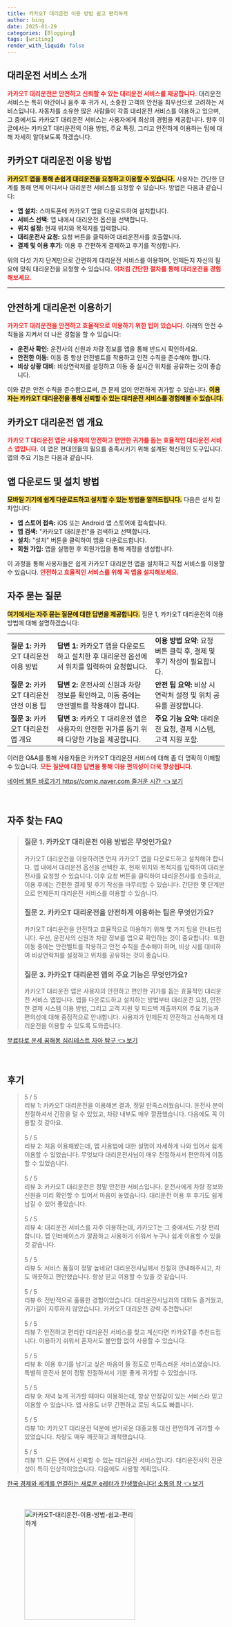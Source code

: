 ```yaml
---
title: 카카오T 대리운전 이용 방법 쉽고 편리하게
author: bing
date: 2025-01-29
categories: [Blogging]
tags: [writing]
render_with_liquid: false
---
```



<h2 id='대리운전 서비스 소개'>대리운전 서비스 소개</h2>

<p><b><span style="color: #ee2323;">카카오T 대리운전은 안전하고 신뢰할 수 있는 대리운전 서비스를 제공합니다.</span></b> 대리운전 서비스는 특히 야간이나 음주 후 귀가 시, 소중한 고객의 안전을 최우선으로 고려하는 서비스입니다. 자동차를 소유한 많은 사람들이 각종 대리운전 서비스를 이용하고 있으며, 그 중에서도 카카오T 대리운전 서비스는 사용자에게 최상의 경험을 제공합니다. 향후 이 글에서는 카카오T 대리운전의 이용 방법, 주요 특징, 그리고 안전하게 이용하는 팁에 대해 자세히 알아보도록 하겠습니다.</p>

<h2 id='카카오T 대리운전 이용 방법'>카카오T 대리운전 이용 방법</h2>

<p><b><span style="background-color: #ffe066;">카카오T 앱을 통해 손쉽게 대리운전을 요청하고 이용할 수 있습니다.</span></b> 사용자는 간단한 단계를 통해 언제 어디서나 대리운전 서비스를 요청할 수 있습니다. 방법은 다음과 같습니다:</p>

<ul>
    <li><b>앱 설치:</b> 스마트폰에 카카오T 앱을 다운로드하여 설치합니다.</li>
    <li><b>서비스 선택:</b> 앱 내에서 대리운전 옵션을 선택합니다.</li>
    <li><b>위치 설정:</b> 현재 위치와 목적지를 입력합니다.</li>
    <li><b>대리운전사 요청:</b> 요청 버튼을 클릭하여 대리운전사를 호출합니다.</li>
    <li><b>결제 및 이용 후기:</b> 이용 후 간편하게 결제하고 후기를 작성합니다.</li>
</ul>

<p>위의 다섯 가지 단계만으로 간편하게 대리운전 서비스를 이용하며, 언제든지 자신의 필요에 맞춰 대리운전을 요청할 수 있습니다. <b><span style="color: #ee2323;">이처럼 간단한 절차를 통해 대리운전을 경험해보세요.</span></b></p>

<hr />

<h2 id='안전하게 대리운전 이용하기'>안전하게 대리운전 이용하기</h2>

<p><b><span style="color: #ee2323;">카카오T 대리운전을 안전하고 효율적으로 이용하기 위한 팁이 있습니다.</span></b> 아래의 안전 수칙들을 지켜서 더 나은 경험을 할 수 있습니다:</p>

<ul>
    <li><b>운전사 확인:</b> 운전사의 신원과 차량 정보를 앱을 통해 반드시 확인하세요.</li>
    <li><b>안전한 이동:</b> 이동 중 항상 안전벨트를 착용하고 안전 수칙을 준수해야 합니다.</li>
    <li><b>비상 상황 대비:</b> 비상연락처를 설정하고 이동 중 실시간 위치를 공유하는 것이 좋습니다.</li>
</ul>

<p>이와 같은 안전 수칙을 준수함으로써, 큰 문제 없이 안전하게 귀가할 수 있습니다. <b><span style="background-color: #ffe066;">이용자는 카카오T 대리운전을 통해 신뢰할 수 있는 대리운전 서비스를 경험해볼 수 있습니다.</span></b></p>

<h2 id='카카오T 대리운전 앱 개요'>카카오T 대리운전 앱 개요</h2>

<p><b><span style="color: #ee2323;">카카오 T 대리운전 앱은 사용자의 안전하고 편안한 귀가를 돕는 효율적인 대리운전 서비스 앱입니다.</span></b> 이 앱은 현대인들의 필요를 충족시키기 위해 설계된 혁신적인 도구입니다. 앱의 주요 기능은 다음과 같습니다.</p>

<h2 id='앱 다운로드 및 설치 방법'>앱 다운로드 및 설치 방법</h2>

<p><b><span style="background-color: #ffe066;">모바일 기기에 쉽게 다운로드하고 설치할 수 있는 방법을 알려드립니다.</span></b> 다음은 설치 절차입니다:</p>

<ul>
    <li><b>앱 스토어 접속:</b> iOS 또는 Android 앱 스토어에 접속합니다.</li>
    <li><b>앱 검색:</b> "카카오T 대리운전"을 검색하고 선택합니다.</li>
    <li><b>설치:</b> "설치" 버튼을 클릭하여 앱을 다운로드합니다.</li>
    <li><b>회원 가입:</b> 앱을 실행한 후 회원가입을 통해 계정을 생성합니다.</li>
</ul>

<p>이 과정을 통해 사용자들은 쉽게 카카오T 대리운전 앱을 설치하고 직접 서비스를 이용할 수 있습니다. <b><span style="color: #ee2323;">안전하고 효율적인 서비스를 위해 꼭 앱을 설치해보세요.</span></b></p>

<h2 id='자주 묻는 질문'>자주 묻는 질문</h2>

<p><b><span style="background-color: #ffe066;">여기에서는 자주 묻는 질문에 대한 답변을 제공합니다.</span></b> 질문 1, 카카오T 대리운전의 이용 방법에 대해 설명하겠습니다:</p>

<table>
    <tr>
        <td><b>질문 1:</b> 카카오T 대리운전 이용 방법</td>
        <td><b>답변 1:</b> 카카오T 앱을 다운로드하고 설치한 후 대리운전 옵션에서 위치를 입력하여 요청합니다.</td>
        <td><b>이용 방법 요약:</b> 요청 버튼 클릭 후, 결제 및 후기 작성이 필요합니다.</td>
    </tr>
    <tr>
        <td><b>질문 2:</b> 카카오T 대리운전 안전 이용 팁</td>
        <td><b>답변 2:</b> 운전사의 신원과 차량 정보를 확인하고, 이동 중에는 안전벨트를 착용해야 합니다.</td>
        <td><b>안전 팁 요약:</b> 비상 시 연락처 설정 및 위치 공유를 권장합니다.</td>
    </tr>
    <tr>
        <td><b>질문 3:</b> 카카오T 대리운전 앱 개요</td>
        <td><b>답변 3:</b> 카카오 T 대리운전 앱은 사용자의 안전한 귀가를 돕기 위해 다양한 기능을 제공합니다.</td>
        <td><b>주요 기능 요약:</b> 대리운전 요청, 결제 시스템, 고객 지원 포함.</td>
    </tr>
</table>

<p>이러한 Q&A를 통해 사용자들은 카카오T 대리운전 서비스에 대해 좀 더 명확히 이해할 수 있습니다. <b><span style="color: #ee2323;">모든 질문에 대한 답변을 통해 이용 편의성이 더욱 향상됩니다.</span></b></p>


<p><a class="click-button" title="네이버 웹툰 바로가기 https//comic.naver.com 즐거운 시간" href="https://aptwhite.github.io/posts/%EB%84%A4%EC%9D%B4%EB%B2%84-%EC%9B%B9%ED%88%B0-%EB%B0%94%EB%A1%9C%EA%B0%80%EA%B8%B0-httpscomic.naver.com-%EC%A6%90%EA%B1%B0%EC%9A%B4-%EC%8B%9C%EA%B0%84/" rel="dofollow">네이버 웹툰 바로가기 https//comic.naver.com 즐거운 시간 👈 보기</a></p><br>
<h2 id='자주_찾는_FAQ'>자주 찾는 FAQ</h2>
<div itemscope="" itemtype="https://schema.org/FAQPage"> 
<blockquote> 
<div itemscope="" itemprop="mainEntity" itemtype="https://schema.org/Question"> 
<h3 itemprop="name">질문 1. 카카오T 대리운전 이용 방법은 무엇인가요?</h3> 
<div itemscope="" itemprop="acceptedAnswer" itemtype="https://schema.org/Answer"> 
<span itemprop="text"> 
<p>카카오T 대리운전을 이용하려면 먼저 카카오T 앱을 다운로드하고 설치해야 합니다. 앱 내에서 대리운전 옵션을 선택한 후, 현재 위치와 목적지를 입력하여 대리운전사를 요청할 수 있습니다. 이후 요청 버튼을 클릭하여 대리운전사를 호출하고, 이용 후에는 간편한 결제 및 후기 작성을 마무리할 수 있습니다. 간단한 몇 단계만으로 언제든지 대리운전 서비스를 이용할 수 있습니다.</p> 
</span> 
</div> 
</div> 

<div itemscope="" itemprop="mainEntity" itemtype="https://schema.org/Question"> 
<h3 itemprop="name">질문 2. 카카오T 대리운전을 안전하게 이용하는 팁은 무엇인가요?</h3> 
<div itemscope="" itemprop="acceptedAnswer" itemtype="https://schema.org/Answer"> 
<span itemprop="text"> 
<p>카카오T 대리운전을 안전하고 효율적으로 이용하기 위해 몇 가지 팁을 안내드립니다. 우선, 운전사의 신원과 차량 정보를 앱으로 확인하는 것이 중요합니다. 또한 이동 중에는 안전벨트를 착용하고 안전 수칙을 준수해야 하며, 비상 시를 대비하여 비상연락처를 설정하고 위치를 공유하는 것이 좋습니다.</p> 
</span> 
</div> 
</div> 

<div itemscope="" itemprop="mainEntity" itemtype="https://schema.org/Question"> 
<h3 itemprop="name">질문 3. 카카오T 대리운전 앱의 주요 기능은 무엇인가요?</h3> 
<div itemscope="" itemprop="acceptedAnswer" itemtype="https://schema.org/Answer"> 
<span itemprop="text"> 
<p>카카오T 대리운전 앱은 사용자의 안전하고 편안한 귀가를 돕는 효율적인 대리운전 서비스 앱입니다. 앱을 다운로드하고 설치하는 방법부터 대리운전 요청, 안전한 결제 시스템 이용 방법, 그리고 고객 지원 및 피드백 제출까지의 주요 기능과 편의성에 대해 중점적으로 안내합니다. 사용자가 언제든지 안전하고 신속하게 대리운전을 이용할 수 있도록 도와줍니다.</p> 
</span> 
</div> 
</div> 
</blockquote> 
</div>
<p><a class="click-button" title="무료타로 운세 꿈해몽 심리테스트 자아 탐구" href="https://aptwhite.github.io/posts/%EB%AC%B4%EB%A3%8C%ED%83%80%EB%A1%9C-%EC%9A%B4%EC%84%B8-%EA%BF%88%ED%95%B4%EB%AA%BD-%EC%8B%AC%EB%A6%AC%ED%85%8C%EC%8A%A4%ED%8A%B8-%EC%9E%90%EC%95%84-%ED%83%90%EA%B5%AC/" rel="dofollow">무료타로 운세 꿈해몽 심리테스트 자아 탐구 👈 보기</a></p><br>
<h2 id='후기'>후기</h2>
<div itemscope itemtype="https://schema.org/Product">
  <blockquote>
  <div itemprop="review" itemscope itemtype="https://schema.org/Review">
      <div itemprop="reviewRating" itemscope itemtype="https://schema.org/Rating"> <span itemprop="ratingValue">5</span> / <span itemprop="bestRating">5</span> </div>
      <span itemprop="reviewBody">리뷰 1: 카카오T 대리운전을 이용해본 결과, 정말 만족스러웠습니다. 운전사 분이 친절하셔서 긴장을 덜 수 있었고, 차량 내부도 매우 깔끔했습니다. 다음에도 꼭 이용할 것 같아요.</span>
  </div>
  <br>
  <div itemprop="review" itemscope itemtype="https://schema.org/Review">
      <div itemprop="reviewRating" itemscope itemtype="https://schema.org/Rating"> <span itemprop="ratingValue">5</span> / <span itemprop="bestRating">5</span> </div>
      <span itemprop="reviewBody">리뷰 2: 처음 이용해봤는데, 앱 사용법에 대한 설명이 자세하게 나와 있어서 쉽게 이용할 수 있었습니다. 무엇보다 대리운전사님이 매우 친절하셔서 편안하게 이동할 수 있었습니다.</span>
  </div>
  <br>
  <div itemprop="review" itemscope itemtype="https://schema.org/Review">
      <div itemprop="reviewRating" itemscope itemtype="https://schema.org/Rating"> <span itemprop="ratingValue">5</span> / <span itemprop="bestRating">5</span> </div>
      <span itemprop="reviewBody">리뷰 3: 카카오T 대리운전은 정말 안전한 서비스입니다. 운전사에게 차량 정보와 신원을 미리 확인할 수 있어서 마음이 놓였습니다. 대리운전 이용 후 후기도 쉽게 남길 수 있어 좋았습니다.</span>
  </div>
  <br>
  <div itemprop="review" itemscope itemtype="https://schema.org/Review">
      <div itemprop="reviewRating" itemscope itemtype="https://schema.org/Rating"> <span itemprop="ratingValue">5</span> / <span itemprop="bestRating">5</span> </div>
      <span itemprop="reviewBody">리뷰 4: 대리운전 서비스를 자주 이용하는데, 카카오T는 그 중에서도 가장 편리합니다. 앱 인터페이스가 깔끔하고 사용하기 쉬워서 누구나 쉽게 이용할 수 있을 것 같습니다.</span>
  </div>
  <br>
  <div itemprop="review" itemscope itemtype="https://schema.org/Review">
      <div itemprop="reviewRating" itemscope itemtype="https://schema.org/Rating"> <span itemprop="ratingValue">5</span> / <span itemprop="bestRating">5</span> </div>
      <span itemprop="reviewBody">리뷰 5: 서비스 품질이 정말 높네요! 대리운전사님께서 친절히 안내해주시고, 차도 깨끗하고 편안했습니다. 항상 믿고 이용할 수 있을 것 같습니다.</span>
  </div>
  <br>
  <div itemprop="review" itemscope itemtype="https://schema.org/Review">
      <div itemprop="reviewRating" itemscope itemtype="https://schema.org/Rating"> <span itemprop="ratingValue">5</span> / <span itemprop="bestRating">5</span> </div>
      <span itemprop="reviewBody">리뷰 6: 전반적으로 훌륭한 경험이었습니다. 대리운전사님과의 대화도 즐거웠고, 귀가길이 지루하지 않았습니다. 카카오T 대리운전 강력 추천합니다!</span>
  </div>
  <br>
  <div itemprop="review" itemscope itemtype="https://schema.org/Review">
      <div itemprop="reviewRating" itemscope itemtype="https://schema.org/Rating"> <span itemprop="ratingValue">5</span> / <span itemprop="bestRating">5</span> </div>
      <span itemprop="reviewBody">리뷰 7: 안전하고 편리한 대리운전 서비스를 찾고 계신다면 카카오T를 추천드립니다. 이용하기 쉬워서 혼자서도 불안함 없이 사용할 수 있습니다.</span>
  </div>
  <br>
  <div itemprop="review" itemscope itemtype="https://schema.org/Review">
      <div itemprop="reviewRating" itemscope itemtype="https://schema.org/Rating"> <span itemprop="ratingValue">5</span> / <span itemprop="bestRating">5</span> </div>
      <span itemprop="reviewBody">리뷰 8: 이용 후기를 남기고 싶은 마음이 들 정도로 만족스러운 서비스였습니다. 특별히 운전사 분이 정말 친절하셔서 기분 좋게 귀가할 수 있었습니다.</span>
  </div>
  <br>
  <div itemprop="review" itemscope itemtype="https://schema.org/Review">
      <div itemprop="reviewRating" itemscope itemtype="https://schema.org/Rating"> <span itemprop="ratingValue">5</span> / <span itemprop="bestRating">5</span> </div>
      <span itemprop="reviewBody">리뷰 9: 저녁 늦게 귀가할 때마다 이용하는데, 항상 안정감이 있는 서비스라 믿고 이용할 수 있습니다. 앱 사용도 너무 간편하고 로딩 속도도 빠릅니다.</span>
  </div>
  <br>
  <div itemprop="review" itemscope itemtype="https://schema.org/Review">
      <div itemprop="reviewRating" itemscope itemtype="https://schema.org/Rating"> <span itemprop="ratingValue">5</span> / <span itemprop="bestRating">5</span> </div>
      <span itemprop="reviewBody">리뷰 10: 카카오T 대리운전 덕분에 번거로운 대중교통 대신 편안하게 귀가할 수 있었습니다. 차량도 매우 깨끗하고 쾌적했습니다.</span>
  </div>
  <br>
  <div itemprop="review" itemscope itemtype="https://schema.org/Review">
      <div itemprop="reviewRating" itemscope itemtype="https://schema.org/Rating"> <span itemprop="ratingValue">5</span> / <span itemprop="bestRating">5</span> </div>
      <span itemprop="reviewBody">리뷰 11: 모든 면에서 신뢰할 수 있는 대리운전 서비스입니다. 대리운전사의 전문성이 특히 인상적이었습니다. 다음에도 사용할 계획입니다.</span>
  </div>
  </blockquote>
</div>
<p><a class="click-button" title="한국 경제와 세계를 연결하는 새로운 e레터가 탄생했습니다! 소통의 장" href="https://aptwhite.github.io/posts/%ED%95%9C%EA%B5%AD-%EA%B2%BD%EC%A0%9C%EC%99%80-%EC%84%B8%EA%B3%84%EB%A5%BC-%EC%97%B0%EA%B2%B0%ED%95%98%EB%8A%94-%EC%83%88%EB%A1%9C%EC%9A%B4-e%EB%A0%88%ED%84%B0%EA%B0%80-%ED%83%84%EC%83%9D%ED%96%88%EC%8A%B5%EB%8B%88%EB%8B%A4!-%EC%86%8C%ED%86%B5%EC%9D%98-%EC%9E%A5/" rel="dofollow">한국 경제와 세계를 연결하는 새로운 e레터가 탄생했습니다! 소통의 장 👈 보기</a></p><br>
<figure class="image"><img src="https://aptwhite.github.io/assets/img/thumbnail/카카오T-대리운전-이용-방법-쉽고-편리하게.webp" alt="카카오T-대리운전-이용-방법-쉽고-편리하게" width="256" height="256"></figure>